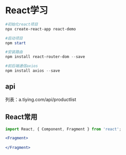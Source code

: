 # React学习

```powershell
#初始化react项目
npx create-react-app react-demo

#启动项目
npm start

#安装路由
npm install react-router-dom --save

#前后端通信axios
npm install axios --save
```

## api

列表：a.tiying.com/api/productlist

## React常用

```jsx
import React, { Component, Fragment } from 'react';

<Fragment>
    
</Fragment>
```





